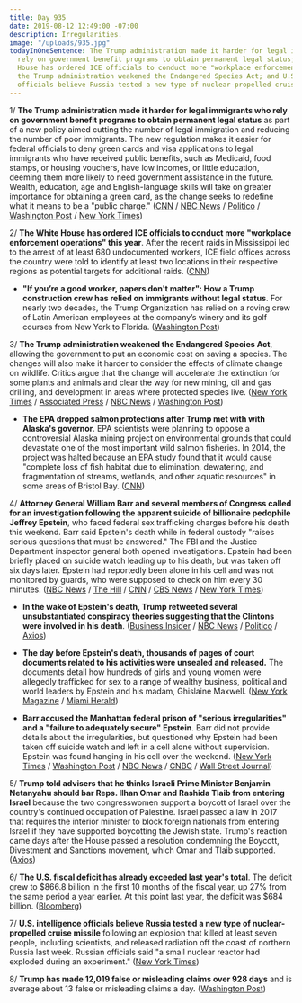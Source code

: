 ```yaml
---
title: Day 935
date: 2019-08-12 12:49:00 -07:00
description: Irregularities.
image: "/uploads/935.jpg"
todayInOneSentence: The Trump administration made it harder for legal immigrants who
  rely on government benefit programs to obtain permanent legal status; the White
  House has ordered ICE officials to conduct more "workplace enforcement operations";
  the Trump administration weakened the Endangered Species Act; and U.S. intelligence
  officials believe Russia tested a new type of nuclear-propelled cruise missile.
---
```


1/ **The Trump administration made it harder for legal immigrants who rely on government benefit programs to obtain permanent legal status** as part of a new policy aimed cutting the number of legal immigration and reducing the number of poor immigrants. The new regulation makes it easier for federal officials to deny green cards and visa applications to legal immigrants who have received public benefits, such as Medicaid, food stamps, or housing vouchers, have low incomes, or little education, deeming them more likely to need government assistance in the future. Wealth, education, age and English-language skills will take on greater importance for obtaining a green card, as the change seeks to redefine what it means to be a "public charge." ([CNN](https://www.cnn.com/2019/08/12/politics/legal-immigration-public-charge/index.html) / [NBC News](https://www.nbcnews.com/politics/politics-news/trump-administration-make-it-harder-low-income-immigrants-stay-n1041316) / [Politico](https://www.politico.com/story/2019/08/12/trumop-immigration-public-benefits-1413690) / [Washington Post](https://www.washingtonpost.com/immigration/trump-administration-aims-to-make-citizenship-more-difficult-for-immigrants-who-rely-on-public-assistance/2019/08/12/fe3f8162-b565-11e9-8949-5f36ff92706e_story.html) / [New York Times](https://www.nytimes.com/2019/08/12/us/politics/trump-immigration-policy.html))

2/ **The White House has ordered ICE officials to conduct more "workplace enforcement operations" this year**. After the recent raids in Mississippi led to the arrest of at least 680 undocumented workers, ICE field offices across the country were told to identify at least two locations in their respective regions as potential targets for additional raids. ([CNN](https://www.cnn.com/2019/08/09/politics/white-house-expanding-ice-raids/index.html))

* **"If you’re a good worker, papers don't matter": How a Trump construction crew has relied on immigrants without legal status**. For nearly two decades, the Trump Organization has relied on a roving crew of Latin American employees at the company’s winery and its golf courses from New York to Florida. ([Washington Post](https://www.washingtonpost.com/politics/if-youre-a-good-worker-papers-dont-matter-how-a-trump-construction-crew-has-relied-on-immigrants-without-legal-status/2019/08/09/cf59014a-b3ab-11e9-8e94-71a35969e4d8_story.html))

3/ **The Trump administration weakened the Endangered Species Act**, allowing the government to put an economic cost on saving a species. The changes will also make it harder to consider the effects of climate change on wildlife. Critics argue that the change will accelerate the extinction for some plants and animals and clear the way for new mining, oil and gas drilling, and development in areas where protected species live. ([New York Times](https://www.nytimes.com/2019/08/12/climate/endangered-species-act-changes.html) / [Associated Press](https://apnews.com/9bf4541d89e6444783814e53302ce479) / [NBC News](https://www.nbcnews.com/politics/donald-trump/trump-administration-overhaul-endangered-species-act-n1041426) / [Washington Post](https://www.washingtonpost.com/climate-environment/2019/08/12/new-trump-rules-weaken-wildlife-protections/))

* **The EPA dropped salmon protections after Trump met with with Alaska's governor**. EPA scientists were planning to oppose a controversial Alaska mining project on environmental grounds that could devastate one of the most important wild salmon fisheries. In 2014, the project was halted because an EPA study found that it would cause "complete loss of fish habitat due to elimination, dewatering, and fragmentation of streams, wetlands, and other aquatic resources" in some areas of Bristol Bay. ([CNN](https://www.cnn.com/2019/08/09/us/epa-alaska-pebble-mine-salmon-invs/index.html))

4/ **Attorney General William Barr and several members of Congress called for an investigation following the apparent suicide of billionaire pedophile Jeffrey Epstein**, who faced federal sex trafficking charges before his death this weekend. Barr said Epstein's death while in federal custody "raises serious questions that must be answered." The FBI and the Justice Department inspector general both opened investigations. Epstein had been briefly placed on suicide watch leading up to his death, but was taken off six days later. Epstein had reportedly been alone in his cell and was not monitored by guards, who were supposed to check on him every 30 minutes. ([NBC News](https://www.nbcnews.com/politics/politics-news/ocasio-cortez-demands-answers-after-epstein-found-dead-apparent-suicide-n1041101) / [The Hill](https://thehill.com/homenews/administration/456959-attorney-general-barr-appalled-by-epstein-death-in-federal-custody) / [CNN](https://edition.cnn.com/2019/08/10/politics/bill-barr-jeffrey-epstein-justice-department-investigation/) / [CBS News](https://www.cbsnews.com/news/jeffrey-epstein-apparent-suicide-senator-ben-sasse-calls-for-justice-department-investigation-today-2019-08-10/) / [New York Times](https://www.nytimes.com/2019/08/11/nyregion/epstein-death-manhattan-correctional-center.html))

* **In the wake of Epstein's death, Trump retweeted several unsubstantiated conspiracy theories suggesting that the Clintons were involved in his death**. ([Business Insider](https://www.businessinsider.com/trump-spreads-jeffrey-epstein-conspiracy-theory-about-clintons-2019-8) / [NBC News](https://www.nbcnews.com/politics/donald-trump/trump-retweets-epstein-conspiracy-theory-claiming-clinton-connection-n1041146) / [Politico](https://www.politico.com/story/2019/08/10/trump-retweets-epstein-conspiracy-theories-1456305) / [Axios](https://www.axios.com/trump-jeffrey-epstein-clinton-conspiracy-tweet-fd38c744-53a4-4f03-ac46-39c226181231.html))

* **The day before Epstein's death, thousands of pages of court documents related to his activities were unsealed and released.** The documents detail how hundreds of girls and young women were allegedly trafficked for sex to a range of wealthy business, political and world leaders by Epstein and his madam, Ghislaine Maxwell. ([New York Magazine](http://nymag.com/intelligencer/2019/08/what-the-unsealed-epstein-documents-reveal-about-trump.html) / [Miami Herald](https://www.miamiherald.com/news/state/florida/article233704797.html))

* **Barr accused the Manhattan federal prison of "serious irregularities" and a "failure to adequately secure" Epstein**. Barr did not provide details about the irregularities, but questioned why Epstein had been taken off suicide watch and left in a cell alone without supervision. Epstein was found hanging in his cell over the weekend. ([New York Times](https://www.nytimes.com/2019/08/12/nyregion/epstein-barr.html) / [Washington Post](https://www.washingtonpost.com/national-security/attorney-general-rips-failure-of-prison-officials-to-keep-epstein-alive-vows-to-investigate-co-conspirators/2019/08/12/61e9c570-bd08-11e9-b873-63ace636af08_story.html) / [NBC News](https://www.nbcnews.com/news/us-news/jail-where-jeffrey-epstein-died-had-serious-irregularities-ag-barr-n1041421) / [CNBC](https://www.cnbc.com/2019/08/12/bill-barr-blasts-jail-where-jeffrey-epstein-killed-himself.html) / [Wall Street Journal](https://www.wsj.com/articles/there-were-serious-irregularities-at-federal-jail-where-jeffrey-epstein-died-barr-says-11565622895))

5/ **Trump told advisers that he thinks Israeli Prime Minister Benjamin Netanyahu should bar Reps. Ilhan Omar and Rashida Tlaib from entering Israel** because the two congresswomen support a boycott of Israel over the country's continued occupation of Palestine. Israel passed a law in 2017 that requires the interior minister to block foreign nationals from entering Israel if they have supported boycotting the Jewish state. Trump's reaction came days after the House passed a resolution condemning the Boycott, Divestment and Sanctions movement, which Omar and Tlaib supported. ([Axios](https://www.axios.com/trump-tells-advisers-israel-should-bar-entry-omar-tlaib-a5a1977b-9862-420c-bf01-fa1936b0eec4.html))

6/ **The U.S. fiscal deficit has already exceeded last year's total**. The deficit grew to $866.8 billion in the first 10 months of the fiscal year, up 27% from the same period a year earlier. At this point last year, the deficit was $684 billion. ([Bloomberg](https://www.bloomberg.com/news/articles/2019-08-12/u-s-budget-deficit-already-exceeds-last-year-s-total-figure))

7/ **U.S. intelligence officials believe Russia tested a new type of nuclear-propelled cruise missile** following an explosion that killed at least seven people, including scientists, and released radiation off the coast of northern Russia last week. Russian officials said "a small nuclear reactor had exploded during an experiment." ([New York Times](https://www.nytimes.com/2019/08/12/world/europe/russia-nuclear-accident-putin.html))

8/ **Trump has made 12,019 false or misleading claims over 928 days** and is average about 13 false or misleading claims a day. ([Washington Post](https://www.washingtonpost.com/politics/2019/08/12/president-trump-has-made-false-or-misleading-claims-over-days/))